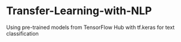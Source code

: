 # Transfer-Learning-with-NLP
Using pre-trained models from TensorFlow Hub with tf.keras for text classification

